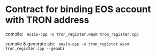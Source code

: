 # Contract for binding EOS account with TRON address

compile: ` eosio-cpp -o tron_register.wasm tron_register.cpp`

compile & generate abi: ` eosio-cpp -o tron_register.wasm tron_register.cpp --genabi`
